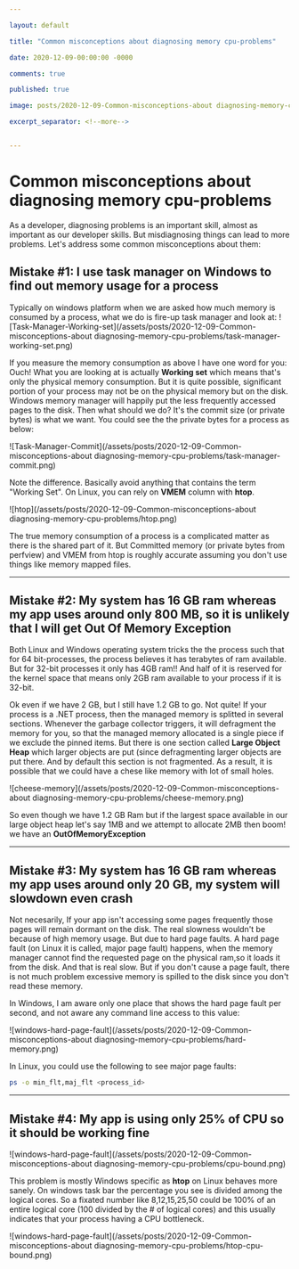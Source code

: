 ```yaml
---

layout: default

title: "Common misconceptions about diagnosing memory cpu-problems"

date: 2020-12-09-00:00:00 -0000

comments: true

published: true

image: posts/2020-12-09-Common-misconceptions-about diagnosing-memory-cpu-problems/task-manager-commit.png

excerpt_separator: <!--more-->


---
```


# Common misconceptions about diagnosing memory cpu-problems

As a developer, diagnosing problems is an important skill, almost as important as our developer skills. But misdiagnosing things can lead to more problems. Let's address some common misconceptions about them:

## Mistake #1: I use task manager on Windows to find out memory usage for a process

Typically on windows platform when we are asked how much memory is consumed by a process, what we do is fire-up task manager and look at:
![Task-Manager-Working-set](/assets/posts/2020-12-09-Common-misconceptions-about diagnosing-memory-cpu-problems/task-manager-working-set.png)

 <!--more-->
 
If you measure the memory consumption as above I have one word for you: Ouch! What you are looking at is actually **Working set** which means that's only the physical memory consumption.
But it is quite possible, significant portion of your process may not be on the physical memory but on the disk. Windows memory manager will happily put the less frequently accessed 
pages to the disk. Then what should we do? It's the commit size (or private bytes) is what we want. You could see the the private bytes for a process as below:


![Task-Manager-Commit](/assets/posts/2020-12-09-Common-misconceptions-about diagnosing-memory-cpu-problems/task-manager-commit.png)

Note the difference. Basically avoid anything that contains the term "Working Set". On Linux, you can rely on **VMEM** column with **htop**. 

![htop](/assets/posts/2020-12-09-Common-misconceptions-about diagnosing-memory-cpu-problems/htop.png)

The true memory consumption of a process is a complicated matter as there is the shared part of it. But Committed memory (or private bytes from perfview) and VMEM from htop 
is roughly accurate assuming you don't use things like memory mapped files.

---

## Mistake #2: My system has 16 GB ram whereas my app uses around only 800 MB, so it is unlikely that I will get Out Of Memory Exception

Both Linux and Windows operating system tricks the the process such that for 64 bit-processes, the process believes it has terabytes of ram available. 
But for 32-bit processes it only has 4GB ram!! And half of it is reserved for the kernel space that means only 2GB ram available to your process if it is 32-bit. 

Ok even if we have 2 GB, but I still have 1.2 GB to go. Not quite! If your process is a .NET process, then the managed memory is splitted in several sections. 
Whenever the garbage collector triggers, it will defragment the memory for you, so that the managed memory allocated is a single piece if we exclude the pinned items. 
But there is one section called **Large Object Heap** which larger objects are put (since defragmenting larger objects are put there. And by default this section is not fragmented.
As a result, it is possible that we could have a chese like memory with lot of small holes. 


![cheese-memory](/assets/posts/2020-12-09-Common-misconceptions-about diagnosing-memory-cpu-problems/cheese-memory.png)

So even though we have 1.2 GB Ram but if the largest space available in our large object heap 
let's say 1MB and we attempt to allocate 2MB then boom! we have an **OutOfMemoryException**

---

## Mistake #3: My system has 16 GB ram whereas my app uses around only 20 GB, my system will slowdown even crash

Not necesarily, If your app isn't accessing some pages frequently those pages will remain dormant on the disk. The real slowness wouldn't be because of high memory usage.
But due to hard page faults. A hard page fault (on Linux it is called, major page fault) happens, when the memory manager cannot find the requested page on the physical ram,so it loads it from the disk. 
And that is real slow. But if you don't cause a page fault, there is not much problem excessive memory is spilled to the disk since you don't read these memory.

In Windows, I am aware only one place that shows the hard page fault per second, and not aware any command line access to this value:


![windows-hard-page-fault](/assets/posts/2020-12-09-Common-misconceptions-about diagnosing-memory-cpu-problems/hard-memory.png)

In Linux, you could use the following to see major page faults:
```bash
ps -o min_flt,maj_flt <process_id>
```

---

## Mistake #4: My app is using only 25% of CPU so it should be working fine

![windows-hard-page-fault](/assets/posts/2020-12-09-Common-misconceptions-about diagnosing-memory-cpu-problems/cpu-bound.png)

This problem is mostly Windows specific as **htop** on Linux behaves more sanely. On windows task bar the percentage you see is divided among the logical cores. So a fixated number 
like 8,12,15,25,50 could be 100% of an entire logical core  (100 divided by the # of logical cores) and this usually indicates that your process having a CPU bottleneck. 


![windows-hard-page-fault](/assets/posts/2020-12-09-Common-misconceptions-about diagnosing-memory-cpu-problems/htop-cpu-bound.png)

